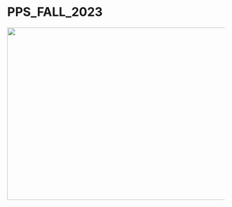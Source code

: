 # PPS_FALL_2023
<img width="1500" height="400" src="https://raw.githubusercontent.com/Minhajulcse/pattern_solve_with_c/main/103246784-b17ec600-4932-11eb-94cb-053b1b2e4597%20(1).gif">

